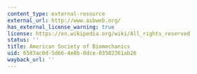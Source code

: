 ```yaml
---
content_type: external-resource
external_url: http://www.asbweb.org/
has_external_license_warning: true
license: https://en.wikipedia.org/wiki/All_rights_reserved
status: ''
title: American Society of Biomechanics
uid: 6583ac0d-5d66-4e8b-8dce-03582361ab26
wayback_url: ''
---
```


